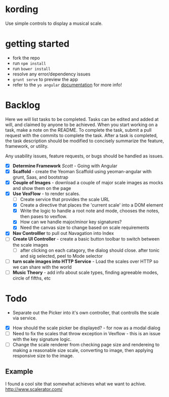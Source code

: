 # kording
Use simple controls to display a musical scale.

# getting started
 - fork the repo
 - run `npm install`
 - run `bower install`
 - resolve any error/dependency issues
 - `grunt serve` to preview the app
 - refer to the `yo angular` [documentation](https://github.com/yeoman/generator-angular) for more info!

# Backlog

Here we will list tasks to be completed. Tasks can be edited and added at will, and claimed by anyone to be achieved.
When you start working on a task, make a note on the README. To complete the task, submit a pull request with the commits
to complete the task. After a task is completed, the task description should be modified to concisely summarize the feature,
framework, or utility.

Any usability issues, feature requests, or bugs should be handled as issues.

- [X] __Determine Framework__ _Scott_ - Going with Angular
- [X] __Scaffold__ - create the Yeoman Scaffold using yeoman-angular with grunt, Saas, and bootstrap
- [X] __Couple of Images__ - download a couple of major scale images as mocks and show them on the page
- [X] __Use VexFlow__ -  to render scales.
  - [ ] Create service that provides the scale URL
  - [X] Create a directive that places the 'current scale' into a DOM element
  - [X] Write the logic to handle a root note and mode, chooses the notes, then pases to vexflow.
  - [X] How can we handle major/minor key signatures?
  - [X] Need the canvas size to change based on scale requirements
- [X] __Nav Controlller__ to pull out Navagation into Index
- [ ] __Create UI Controller__ - create a basic button toolbar to switch between the scale images
	- [ ] after clicking on each catagory, the dialog should close. after tonic and sig selected, peel to Mode selector
- [ ] __turn scale images into HTTP Service__ - Load the scales over HTTP so we can share with the world
- [ ] __Music Theory__ - add info about scale types, finding agreeable modes, circle of fifths, etc

# Todo
 - Separate out the Picker into it's own controller, that controlls the scale via service.
 - [X] How should the scale picker be displayed? - for now as a modal dialog
 - [ ] Need to fix the scales that throw exception in Vexflow - this is an issue with the key signature logic.
 - [ ] Change the scale renderer from checking page size and rendereing to making a reasonable size scale, converting to image, then applying responsive size to the image.

## Example

I found a cool site that somewhat achieves what we want to achive.
http://www.scalerator.com/
